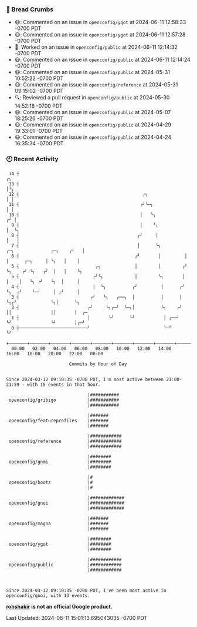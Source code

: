 ### 🍞 Bread Crumbs

 * 😃: Commented on an issue in `openconfig/ygot` at 2024-06-11 12:58:33 -0700 PDT
 * 😃: Commented on an issue in `openconfig/ygot` at 2024-06-11 12:57:28 -0700 PDT
 * 👀: Worked on an issue in `openconfig/public` at 2024-06-11 12:14:32 -0700 PDT
 * 😃: Commented on an issue in `openconfig/public` at 2024-06-11 12:14:24 -0700 PDT
 * 😃: Commented on an issue in `openconfig/public` at 2024-05-31 10:52:22 -0700 PDT
 * 😃: Commented on an issue in `openconfig/reference` at 2024-05-31 09:15:02 -0700 PDT
 * 🔍: Reviewed a pull request in  `openconfig/public` at 2024-05-30 14:52:18 -0700 PDT
 * 😃: Commented on an issue in `openconfig/public` at 2024-05-07 18:25:26 -0700 PDT
 * 😃: Commented on an issue in `openconfig/public` at 2024-04-29 19:33:01 -0700 PDT
 * 😃: Commented on an issue in `openconfig/public` at 2024-04-24 16:35:34 -0700 PDT

### 🕘 Recent Activity
```
 14 ┼                                                                                         ╭╮
 13 ┤                                                                                         │╰╮
 12 ┤                                               ╭╮                                        │ │
 11 ┤                                              ╭╯╰─╮                                      │ │
 10 ┤                                              │   ╰╮                                    ╭╯ │
  9 ┤                                              │    ╰╮                                   │  ╰╮
  8 ┤                                             ╭╯     │                                   │   │
  7 ┤                                             │      ╰╮         ╭─╮              ╭─╮    ╭╯   │
  6 ┤                                            ╭╯       │         │ │      ╭─╮     │ ╰╮   │    │
  5 ┤                             ╭╮             │        │        ╭╯ ╰╮    ╭╯ ╰╮   ╭╯  │   │    ╰╮
  5 ┤                            ╭╯╰╮            │        ╰╮       │   │    │   ╰╮ ╭╯   ╰╮  │     │
  4 ┤                            │  ╰╮          ╭╯         │      ╭╯   ╰╮  ╭╯    ╰─╯     │ ╭╯     │
  3 ┤                           ╭╯   ╰╮   ╭──╮  │          │      │     ╰╮╭╯             ╰╮│      ╰╮
  2 ┤                          ╭╯     ╰╮╭─╯  ╰─╮│          ╰╮    ╭╯      ││               ││       │  ╭─
  1 ┤                          │       ╰╯      ╰╯           │ ╭──╯       ╰╯               ╰╯       │╭─╯
  0 ┼──────────────────────────╯                            ╰─╯                                    ╰╯
    +───────+───────+───────+───────+───────+───────+───────+───────+───────+───────+───────+───────+────
  00:00   02:00   04:00   06:00   08:00   10:00   12:00   14:00   16:00   18:00   20:00   22:00   00:00   

						Commits by Hour of Day


Since 2024-03-12 09:10:35 -0700 PDT, I'm most active between 21:00-21:59 - with 15 events in that hour.

```



```
                               |###########
 openconfig/gribigo            |###########
                               |###########

                               |#######
 openconfig/featureprofiles    |#######
                               |#######

                               |############
 openconfig/reference          |############
                               |############

                               |########
 openconfig/gnmi               |########
                               |########

                               |#
 openconfig/bootz              |#
                               |#

                               |#############
 openconfig/gnoi               |#############
                               |#############

                               |#######
 openconfig/magna              |#######
                               |#######

                               |########
 openconfig/ygot               |########
                               |########

                               |############
 openconfig/public             |############
                               |############



Since 2024-03-12 09:10:35 -0700 PDT, I've been most active in openconfig/gnoi, with 13 events.

```
**[robshakir](mailto:robjs@google.com) is not an official Google product.**  


Last Updated: 2024-06-11 15:01:13.695043035 -0700 PDT

